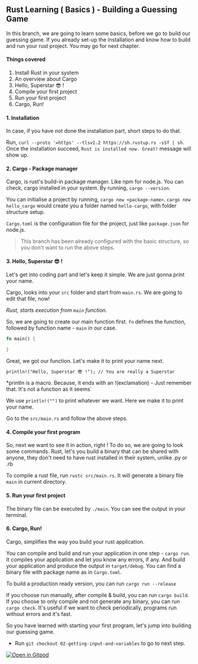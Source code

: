 ## Rust Learning ( Basics ) - Building a Guessing Game

In this branch, we are going to learn some basics, before we go to build our guessing game. If you already set-up the installation and know how to build and run your rust project. You may go for next chapter.

#### Things covered 
1. Install Rust in your system
2. An overview about Cargo 
3. Hello, Superstar 😎 !
4. Compile your first project
5. Run your first project
6. Cargo, Run!

#### 1. Installation

In case, if you have not done the installation part, short steps to do that.

Run, `curl --proto '=https' --tlsv1.2 https://sh.rustup.rs -sSf | sh`. Once the installation succeed, `Rust is installed now. Great!` message will show up.

#### 2. Cargo - Package manager

Cargo, is rust's build-in package manager. Like npm for node.js. You can check, cargo installed in your system. By running, `cargo --version`.

You can initialise a project by running, `cargo new <package-name>`. `cargo new hello_cargo` would create you a folder named `hello-cargo`, with folder structure setup.

`Cargo.toml` is the configuration file for the project, just like `package.json` for node.js.

> This branch has been already configured with the basic structure, so you don't want to run the above steps.

#### 3. Hello, Superstar 😎 !

Let's get into coding part and let's keep it simple. We are just gonna print your name.

Cargo, looks into your `src` folder and start from `main.rs`. We are going to edit that file, now!

*Rust, starts execution from `main` function.*

So, we are going to create our main function first. `fn` defines the function, followed by function name - `main` in our case.

```rust
fn main() {
    
}
```

Great, we got our function. Let's make it to print your name next.

`println!("Hello, Superstar 😎 !"); // You are really a Superstar`

*println is a macro. Because, it ends with an !(exclamation) - Just remember that. It's not a function as it seems`

We use `println!("")` to print whatever we want. Here we make it to print your name. 

Go to the `src/main.rs` and follow the above steps.

#### 4. Compile your first program

So, next we want to see it in action, right ! To do so, we are going to look some commands. Rust, let's you build a binary that can be shared with anyone, they don't need to have rust installed in their system, unlike .py or .rb

To compile a rust file, run `rustc src/main.rs`. It will generate a binary file `main` in current directory.

#### 5. Run your first project

The binary file can be executed by `./main`. You can see the output in your terminal.

#### 6. Cargo, Run!

Cargo, simplifies the way you build your rust application.

You can compile and build and run your application in one step - `cargo run`. It compiles your application and let you know any errors, if any. And build your application and produce the output in `target/debug`. You can find a binary file with package name as in `Cargo.toml`.

To build a production ready version, you can run `cargo run --release`

If you choose run manually, after compile & build, you can run `cargo build`.
If you choose to only compile and not generate any binary, you can run `cargo check`. It's useful if we want to check periodically, programs run without errors and it's fast.


So you have learned with starting your first program, let's jump into building our guessing game.

* Run `git checkout 02-getting-input-and-variables` to go to next step.

[![Open in Gitpod](https://gitpod.io/button/open-in-gitpod.svg)](https://github.com/krtkeyan/Rust-Learning-Basics-01-Guessing-game/tree/02-getting-input-and-variables)
